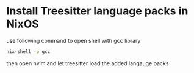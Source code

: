 # Install Treesitter language packs in NixOS
use following command to open shell with gcc library

```bash
nix-shell -p gcc
```

then open nvim and let treesitter load the added langauge packs

